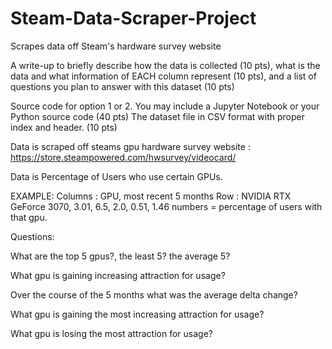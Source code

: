 # Steam-Data-Scraper-Project
Scrapes data off Steam's hardware survey website

A write-up to briefly describe
how the data is collected (10 pts),
what is the data and what information of EACH column represent (10 pts), and 
a list of questions you plan to answer with this dataset (10 pts)

Source code for option 1 or 2. You may include a Jupyter Notebook or your Python source code (40 pts) 
The dataset file in CSV format with proper index and header. (10 pts)

Data is scraped off steams gpu hardware survey website : https://store.steampowered.com/hwsurvey/videocard/

Data is Percentage of Users who use certain GPUs.

EXAMPLE:
Columns : GPU, most recent 5 months
Row : NVIDIA RTX GeForce 3070, 3.01, 6.5, 2.0, 0.51, 1.46
numbers = percentage of users with that gpu.

Questions:

What are the top 5 gpus?, the least 5? the average 5?

What gpu is gaining increasing attraction for usage?

Over the course of the 5 months what was the average delta change? 

What gpu is gaining the most increasing attraction for usage?

What gpu is losing the most attraction for usage?